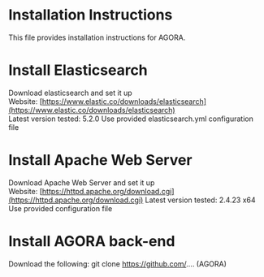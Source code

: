 Installation Instructions
=========================
This file provides installation instructions for AGORA.

# Install Elasticsearch
Download elasticsearch and set it up  
Website: [https://www.elastic.co/downloads/elasticsearch](https://www.elastic.co/downloads/elasticsearch)  
Latest version tested: 5.2.0
Use provided elasticsearch.yml configuration file

# Install Apache Web Server
Download Apache Web Server and set it up  
Website: [https://httpd.apache.org/download.cgi](https://httpd.apache.org/download.cgi)
Latest version tested: 2.4.23 x64
Use provided configuration file

# Install AGORA back-end
Download the following:
git clone https://github.com/.... (AGORA)

